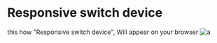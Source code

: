 # Responsive switch device

this how "Responsive switch device", Will appear on your browser
![a](https://user-images.githubusercontent.com/30953195/29249237-b4d0b51a-8023-11e7-9b6e-517aa92e688b.PNG)
